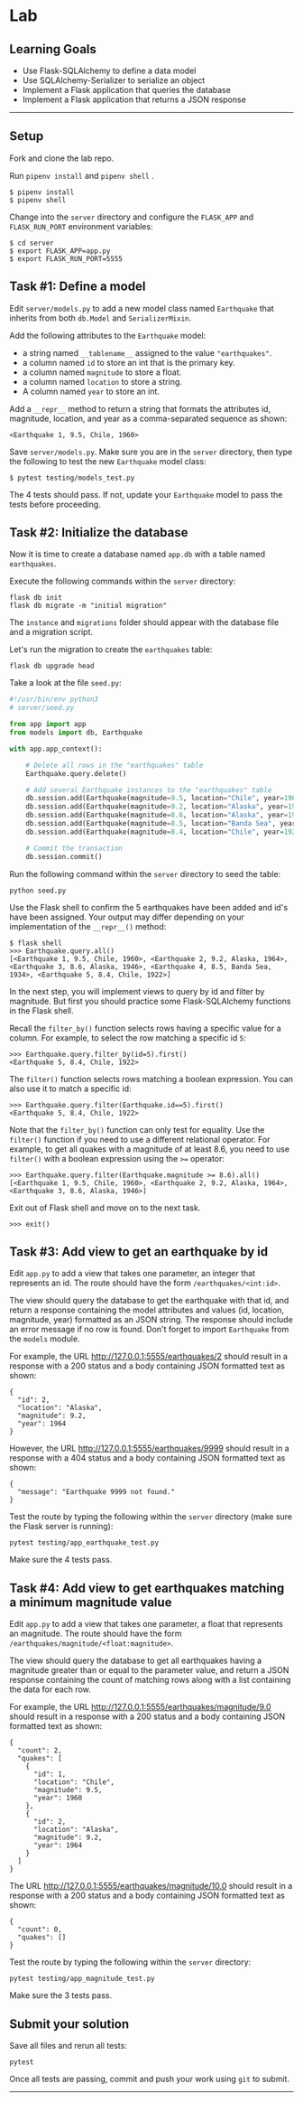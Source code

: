 # Lab

## Learning Goals

- Use Flask-SQLAlchemy to define a data model
- Use SQLAlchemy-Serializer to serialize an object
- Implement a Flask application that queries the database
- Implement a Flask application that returns a JSON response

---

## Setup

Fork and clone the lab repo.

Run `pipenv install` and `pipenv shell` .

```console
$ pipenv install
$ pipenv shell
```

Change into the `server` directory and configure the `FLASK_APP` and
`FLASK_RUN_PORT` environment variables:

```console
$ cd server
$ export FLASK_APP=app.py
$ export FLASK_RUN_PORT=5555
```

## Task #1: Define a model

Edit `server/models.py` to add a new model class named `Earthquake` that
inherits from both `db.Model` and `SerializerMixin`.

Add the following attributes to the `Earthquake` model:

- a string named `__tablename__` assigned to the value `"earthquakes"`.
- a column named `id` to store an int that is the primary key.
- a column named `magnitude` to store a float.
- a column named `location` to store a string.
- A column named `year` to store an int.

Add a `__repr__` method to return a string that formats the attributes id,
magnitude, location, and year as a comma-separated sequence as shown:

```text
<Earthquake 1, 9.5, Chile, 1960>
```

Save `server/models.py`. Make sure you are in the `server` directory, then type
the following to test the new `Earthquake` model class:

```console
$ pytest testing/models_test.py
```

The 4 tests should pass. If not, update your `Earthquake` model to pass the
tests before proceeding.

## Task #2: Initialize the database

Now it is time to create a database named `app.db` with a table named
`earthquakes`.

Execute the following commands within the `server` directory:

```console
flask db init
flask db migrate -m "initial migration"
```

The `instance` and `migrations` folder should appear with the database file and
a migration script.

Let's run the migration to create the `earthquakes` table:

```console
flask db upgrade head
```

Take a look at the file `seed.py`:

```py
#!/usr/bin/env python3
# server/seed.py

from app import app
from models import db, Earthquake

with app.app_context():

    # Delete all rows in the "earthquakes" table
    Earthquake.query.delete()

    # Add several Earthquake instances to the "earthquakes" table
    db.session.add(Earthquake(magnitude=9.5, location="Chile", year=1960))
    db.session.add(Earthquake(magnitude=9.2, location="Alaska", year=1964))
    db.session.add(Earthquake(magnitude=8.6, location="Alaska", year=1946))
    db.session.add(Earthquake(magnitude=8.5, location="Banda Sea", year=1934))
    db.session.add(Earthquake(magnitude=8.4, location="Chile", year=1922))

    # Commit the transaction
    db.session.commit()

```

Run the following command within the `server` directory to seed the table:

```console
python seed.py
```

Use the Flask shell to confirm the 5 earthquakes have been added and id's have
been assigned. Your output may differ depending on your implementation of the
`__repr__()` method:

```command
$ flask shell
>>> Earthquake.query.all()
[<Earthquake 1, 9.5, Chile, 1960>, <Earthquake 2, 9.2, Alaska, 1964>, <Earthquake 3, 8.6, Alaska, 1946>, <Earthquake 4, 8.5, Banda Sea, 1934>, <Earthquake 5, 8.4, Chile, 1922>]
```

In the next step, you will implement views to query by id and filter by
magnitude. But first you should practice some Flask-SQLAlchemy functions in the
Flask shell.

Recall the `filter_by()` function selects rows having a specific value for a
column. For example, to select the row matching a specific id `5`:

```console
>>> Earthquake.query.filter_by(id=5).first()
<Earthquake 5, 8.4, Chile, 1922>
```

The `filter()` function selects rows matching a boolean expression. You can also
use it to match a specific id:

```console
>>> Earthquake.query.filter(Earthquake.id==5).first()
<Earthquake 5, 8.4, Chile, 1922>
```

Note that the `filter_by()` function can only test for equality. Use the
`filter()` function if you need to use a different relational operator. For
example, to get all quakes with a magnitude of at least 8.6, you need to use
`filter()` with a boolean expression using the `>=` operator:

```console
>>> Earthquake.query.filter(Earthquake.magnitude >= 8.6).all()
[<Earthquake 1, 9.5, Chile, 1960>, <Earthquake 2, 9.2, Alaska, 1964>, <Earthquake 3, 8.6, Alaska, 1946>]
```

Exit out of Flask shell and move on to the next task.

```console
>>> exit()
```

## Task #3: Add view to get an earthquake by id

Edit `app.py` to add a view that takes one parameter, an integer that represents
an id. The route should have the form `/earthquakes/<int:id>`.

The view should query the database to get the earthquake with that id, and
return a response containing the model attributes and values (id, location,
magnitude, year) formatted as an JSON string. The response should include an
error message if no row is found. Don't forget to import `Earthquake` from the
`models` module.

For example, the URL http://127.0.0.1:5555/earthquakes/2 should result in a
response with a 200 status and a body containing JSON formatted text as shown:

```text
{
  "id": 2,
  "location": "Alaska",
  "magnitude": 9.2,
  "year": 1964
}
```

However, the URL http://127.0.0.1:5555/earthquakes/9999 should result in a
response with a 404 status and a body containing JSON formatted text as shown:

```text
{
  "message": "Earthquake 9999 not found."
}
```

Test the route by typing the following within the `server` directory (make sure
the Flask server is running):

```console
pytest testing/app_earthquake_test.py
```

Make sure the 4 tests pass.

## Task #4: Add view to get earthquakes matching a minimum magnitude value

Edit `app.py` to add a view that takes one parameter, a float that represents an
magnitude. The route should have the form
`/earthquakes/magnitude/<float:magnitude>`.

The view should query the database to get all earthquakes having a magnitude
greater than or equal to the parameter value, and return a JSON response
containing the count of matching rows along with a list containing the data for
each row.

For example, the URL http://127.0.0.1:5555/earthquakes/magnitude/9.0 should
result in a response with a 200 status and a body containing JSON formatted text
as shown:

```text
{
  "count": 2,
  "quakes": [
    {
      "id": 1,
      "location": "Chile",
      "magnitude": 9.5,
      "year": 1960
    },
    {
      "id": 2,
      "location": "Alaska",
      "magnitude": 9.2,
      "year": 1964
    }
  ]
}
```

The URL http://127.0.0.1:5555/earthquakes/magnitude/10.0 should result in a
response with a 200 status and a body containing JSON formatted text as shown:

```text
{
  "count": 0,
  "quakes": []
}
```

Test the route by typing the following within the `server` directory:

```console
pytest testing/app_magnitude_test.py
```

Make sure the 3 tests pass.

## Submit your solution

Save all files and rerun all tests:

```console
pytest
```

Once all tests are passing, commit and push your work using `git` to submit.

---
